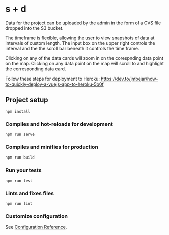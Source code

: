 # s + d

Data for the project can be uploaded by the admin in the form of a CVS file dropped into the S3 bucket.

The timeframe is flexible, allowing the user to view snapshots of data at intervals of custom length. The input box on the upper right controls the interval and the the scroll bar beneath it controls the time frame.

Clicking on any of the data cards will zoom in on the corespnding data point on the map. Clicking on any data point on the map will scroll to and highlight the corresponding data card.

Follow these steps for deployment to Heroku: https://dev.to/jmbejar/how-to-quickly-deploy-a-vuejs-app-to-heroku-5b0f

## Project setup
```
npm install
```

### Compiles and hot-reloads for development
```
npm run serve
```

### Compiles and minifies for production
```
npm run build
```

### Run your tests
```
npm run test
```

### Lints and fixes files
```
npm run lint
```

### Customize configuration
See [Configuration Reference](https://cli.vuejs.org/config/).
